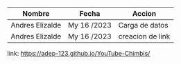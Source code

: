 | Nombre          | Fecha       | Accion           |
| --------------- | ----------- | ---------------- |
| Andres Elizalde | My 16 /2023 | Carga de datos   |
| Andres Elizalde | My 16 /2023 | creacion de link |

link: https://adep-123.github.io/YouTube-Chimbis/
